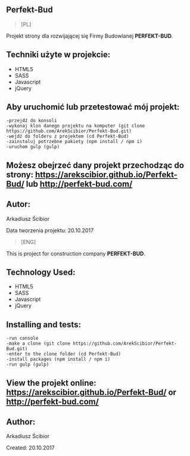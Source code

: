 ## Perfekt-Bud

> [PL]

Projekt strony dla rozwijającej się Firmy Budowlanej **PERFEKT-BUD**.

## Techniki użyte w projekcie:

- HTML5
- SASS
- Javascript
- jQuery


## Aby uruchomić lub przetestować mój projekt:

```
-przejdź do konsoli
-wykonaj klon danego projektu na komputer (git clone https://github.com/ArekScibior/Perfekt-Bud.git)
-wejdź do folderu z projektem (cd Perfekt-Bud)
-zainstaluj potrzebne pakiety (npm install / npm i)
-uruchom gulp (gulp)
```

## Możesz obejrzeć dany projekt przechodząc do strony: https://arekscibior.github.io/Perfekt-Bud/ lub http://perfekt-bud.com/


## Autor:
Arkadiusz Ścibior

Data tworzenia projektu: 20.10.2017


> [ENG]

This is project for construction company **PERFEKT-BUD**.


## Technology Used:

- HTML5
- SASS
- Javascript
- jQuery


## Installing and tests:

```
-run console
-make a clone (git clone https://github.com/ArekScibior/Perfekt-Bud.git)
-enter to the clone folder (cd Perfekt-Bud)
-install packages (npm install / npm i)
-run gulp (gulp)
```


## View the projekt online: https://arekscibior.github.io/Perfekt-Bud/ or http://perfekt-bud.com/


## Author:
Arkadiusz Ścibior

Created: 20.10.2017
